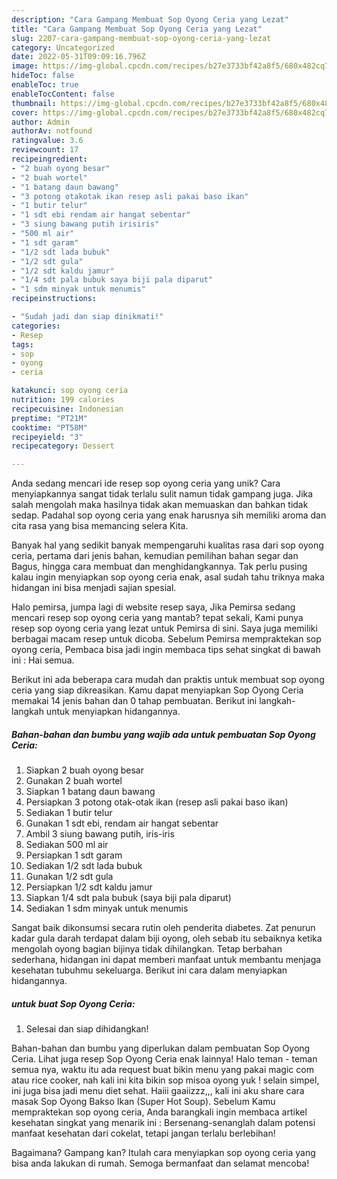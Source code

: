 ```yaml
---
description: "Cara Gampang Membuat Sop Oyong Ceria yang Lezat"
title: "Cara Gampang Membuat Sop Oyong Ceria yang Lezat"
slug: 2207-cara-gampang-membuat-sop-oyong-ceria-yang-lezat
category: Uncategorized
date: 2022-05-31T09:09:16.796Z
image: https://img-global.cpcdn.com/recipes/b27e3733bf42a8f5/680x482cq70/sop-oyong-ceria-foto-resep-utama.jpg
hideToc: false
enableToc: true
enableTocContent: false
thumbnail: https://img-global.cpcdn.com/recipes/b27e3733bf42a8f5/680x482cq70/sop-oyong-ceria-foto-resep-utama.jpg
cover: https://img-global.cpcdn.com/recipes/b27e3733bf42a8f5/680x482cq70/sop-oyong-ceria-foto-resep-utama.jpg
author: Admin
authorAv: notfound
ratingvalue: 3.6
reviewcount: 17
recipeingredient:
- "2 buah oyong besar"
- "2 buah wortel"
- "1 batang daun bawang"
- "3 potong otakotak ikan resep asli pakai baso ikan"
- "1 butir telur"
- "1 sdt ebi rendam air hangat sebentar"
- "3 siung bawang putih irisiris"
- "500 ml air"
- "1 sdt garam"
- "1/2 sdt lada bubuk"
- "1/2 sdt gula"
- "1/2 sdt kaldu jamur"
- "1/4 sdt pala bubuk saya biji pala diparut"
- "1 sdm minyak untuk menumis"
recipeinstructions:

- "Sudah jadi dan siap dinikmati!"
categories:
- Resep
tags:
- sop
- oyong
- ceria

katakunci: sop oyong ceria 
nutrition: 199 calories
recipecuisine: Indonesian
preptime: "PT21M"
cooktime: "PT58M"
recipeyield: "3"
recipecategory: Dessert

---
```





Anda sedang mencari ide resep sop oyong ceria yang unik? Cara menyiapkannya sangat tidak terlalu sulit namun tidak gampang juga. Jika salah mengolah maka hasilnya tidak akan memuaskan dan bahkan tidak sedap. Padahal sop oyong ceria yang enak harusnya sih memiliki aroma dan cita rasa yang bisa memancing selera Kita.





Banyak hal yang sedikit banyak mempengaruhi kualitas rasa dari sop oyong ceria, pertama dari jenis bahan, kemudian pemilihan bahan segar dan Bagus, hingga cara membuat dan menghidangkannya. Tak perlu pusing kalau ingin menyiapkan sop oyong ceria enak,      asal sudah tahu triknya maka hidangan ini bisa menjadi sajian spesial.














Halo pemirsa, jumpa lagi di website resep saya, Jika Pemirsa sedang mencari resep sop oyong ceria yang mantab? tepat sekali, Kami punya resep sop oyong ceria yang lezat untuk Pemirsa di sini. Saya juga memiliki berbagai macam resep untuk dicoba. Sebelum Pemirsa mempraktekan sop oyong ceria, Pembaca bisa jadi ingin membaca tips sehat singkat di bawah ini : Hai semua.






Berikut ini ada beberapa cara mudah dan praktis untuk membuat sop oyong ceria yang siap dikreasikan. Kamu dapat menyiapkan Sop Oyong Ceria memakai 14 jenis bahan dan 0 tahap pembuatan. Berikut ini langkah-langkah untuk menyiapkan hidangannya.

<!--inarticleads1-->

##### Bahan-bahan dan bumbu yang wajib ada untuk pembuatan Sop Oyong Ceria:

1. Siapkan 2 buah oyong besar
1. Gunakan 2 buah wortel
1. Siapkan 1 batang daun bawang
1. Persiapkan 3 potong otak-otak ikan (resep asli pakai baso ikan)
1. Sediakan 1 butir telur
1. Gunakan 1 sdt ebi, rendam air hangat sebentar
1. Ambil 3 siung bawang putih, iris-iris
1. Sediakan 500 ml air
1. Persiapkan 1 sdt garam
1. Sediakan 1/2 sdt lada bubuk
1. Gunakan 1/2 sdt gula
1. Persiapkan 1/2 sdt kaldu jamur
1. Siapkan 1/4 sdt pala bubuk (saya biji pala diparut)
1. Sediakan 1 sdm minyak untuk menumis


Sangat baik dikonsumsi secara rutin oleh penderita diabetes. Zat penurun kadar gula darah terdapat dalam biji oyong, oleh sebab itu sebaiknya ketika mengolah oyong bagian bijinya tidak dihilangkan. Tetap berbahan sederhana, hidangan ini dapat memberi manfaat untuk membantu menjaga kesehatan tubuhmu sekeluarga. Berikut ini cara dalam menyiapkan hidangannya. 

<!--inarticleads2-->

#####  untuk buat Sop Oyong Ceria:


1. Selesai dan siap dihidangkan!

Bahan-bahan dan bumbu yang diperlukan dalam pembuatan Sop Oyong Ceria. Lihat juga resep Sop Oyong Ceria enak lainnya! Halo teman - teman semua nya, waktu itu ada request buat bikin menu yang pakai magic com atau rice cooker, nah kali ini kita bikin sop misoa oyong yuk ! selain simpel, ini juga bisa jadi menu diet sehat. Haiii gaaiizzz,,, kali ini aku share cara masak Sop Oyong Bakso Ikan (Super Hot Soup). Sebelum Kamu mempraktekan sop oyong ceria, Anda barangkali ingin membaca artikel kesehatan singkat yang menarik ini : Bersenang-senanglah dalam potensi manfaat kesehatan dari cokelat, tetapi jangan terlalu berlebihan! 

Bagaimana? Gampang kan? Itulah cara menyiapkan sop oyong ceria yang bisa anda lakukan di rumah. Semoga bermanfaat dan selamat mencoba!
